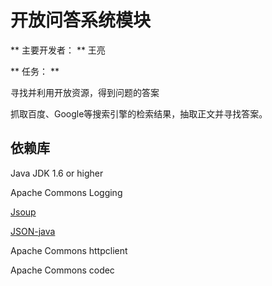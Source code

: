 ﻿# 开放问答系统模块 #


** 主要开发者： ** 王亮


** 任务： **

寻找并利用开放资源，得到问题的答案

抓取百度、Google等搜索引擎的检索结果，抽取正文并寻找答案。


依赖库
-------

Java JDK 1.6 or higher

Apache Commons Logging

[Jsoup](https://jsoup.org/)

[JSON-java](https://github.com/douglascrockford/JSON-java)

Apache Commons httpclient

Apache Commons codec

